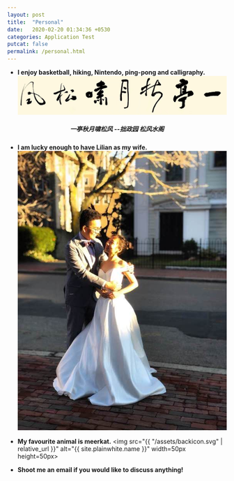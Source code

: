 ```yaml
---
layout: post
title:  "Personal"
date:   2020-02-20 01:34:36 +0530
categories: Application Test
putcat: false
permalink: /personal.html
---
```

- **I enjoy basketball, hiking, Nintendo, ping-pong and calligraphy.**
![cali](/assets/cali.jpeg)
<center><h5 style=" ">一亭秋月啸松风 --拙政园 松风水阁</h5></center>

- **I am lucky enough to have Lilian as my wife.**  
![wife](/assets/wife.jpeg)  

- **My favourite animal is meerkat.**
<img src="{{ "/assets/backicon.svg" | relative_url }}" alt="{{ site.plainwhite.name }}" width=50px height=50px>

- **Shoot me an email if you would like to discuss anything!** 
